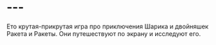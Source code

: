 # ---
Ето крутая-прикрутая игра про приключения Шарика и двойняшек Ракета и Ракеты. Они путешествуют по экрану и исследуют его.
